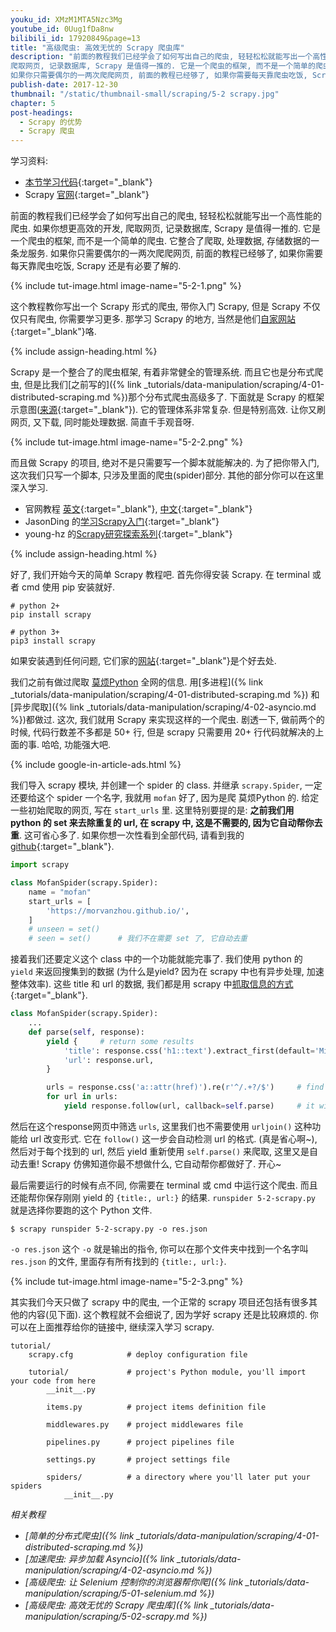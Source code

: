 ```yaml
---
youku_id: XMzM1MTA5Nzc3Mg
youtube_id: 0Uug1fDa8nw
bilibili_id: 17920849&page=13
title: "高级爬虫: 高效无忧的 Scrapy 爬虫库"
description: "前面的教程我们已经学会了如何写出自己的爬虫, 轻轻松松就能写出一个高性能的爬虫. 如果你想更高效的开发,
爬取网页, 记录数据库, Scrapy 是值得一推的. 它是一个爬虫的框架, 而不是一个简单的爬虫. 它整合了爬取, 处理数据, 存储数据的一条龙服务.
如果你只需要偶尔的一两次爬爬网页, 前面的教程已经够了, 如果你需要每天靠爬虫吃饭, Scrapy 还是有必要了解的."
publish-date: 2017-12-30
thumbnail: "/static/thumbnail-small/scraping/5-2 scrapy.jpg"
chapter: 5
post-headings:
  - Scrapy 的优势
  - Scrapy 爬虫
---
```


学习资料:
  * [本节学习代码](https://github.com/MorvanZhou/easy-scraping-tutorial/blob/master/notebook/5-2-scrapy.ipynb){:target="_blank"}
  * Scrapy [官网](https://scrapy.org/){:target="_blank"}

前面的教程我们已经学会了如何写出自己的爬虫, 轻轻松松就能写出一个高性能的爬虫. 如果你想更高效的开发,
爬取网页, 记录数据库, Scrapy 是值得一推的. 它是一个爬虫的框架, 而不是一个简单的爬虫. 它整合了爬取, 处理数据, 存储数据的一条龙服务.
如果你只需要偶尔的一两次爬爬网页, 前面的教程已经够了, 如果你需要每天靠爬虫吃饭, Scrapy 还是有必要了解的.

{% include tut-image.html image-name="5-2-1.png" %}

这个教程教你写出一个 Scrapy 形式的爬虫, 带你入门 Scrapy, 但是 Scrapy 不仅仅只有爬虫, 你需要学习更多.
那学习 Scrapy 的地方, 当然是他们[自家网站](https://docs.scrapy.org/en/latest/){:target="_blank"}咯.








{% include assign-heading.html %}

Scrapy 是一个整合了的爬虫框架, 有着非常健全的管理系统. 而且它也是分布式爬虫,
但是比我们[之前写的]({% link _tutorials/data-manipulation/scraping/4-01-distributed-scraping.md %})那个分布式爬虫高级多了.
下面就是 Scrapy 的框架示意图([来源](https://docs.scrapy.org/en/latest/topics/architecture.html#topics-architecture){:target="_blank"}).
它的管理体系非常复杂. 但是特别高效. 让你又刷网页, 又下载, 同时能处理数据. 简直千手观音呀.

{% include tut-image.html image-name="5-2-2.png" %}

而且做 Scrapy 的项目, 绝对不是只需要写一个脚本就能解决的. 为了把你带入门, 这次我们只写一个脚本, 只涉及里面的爬虫(spider)部分.
其他的部分你可以在这里深入学习.

* 官网教程 [英文](https://docs.scrapy.org/en/latest/){:target="_blank"}, [中文](https://scrapy-chs.readthedocs.io/zh_CN/0.24/){:target="_blank"}
* JasonDing 的[学习Scrapy入门](https://www.jianshu.com/p/a8aad3bf4dc4){:target="_blank"}
* young-hz 的[Scrapy研究探索系列](http://blog.csdn.net/u012150179/article/details/32343635){:target="_blank"}




{% include assign-heading.html %}

好了, 我们开始今天的简单 Scrapy 教程吧. 首先你得安装 Scrapy. 在 terminal 或者 cmd
使用 pip 安装就好.

```shell
# python 2+
pip install scrapy

# python 3+
pip3 install scrapy
```

如果安装遇到任何问题, 它们家的[网站](https://docs.scrapy.org/en/latest/intro/install.html){:target="_blank"}是个好去处.

我们之前有做过爬取 [莫烦Python](/) 全网的信息. 用[多进程]({% link _tutorials/data-manipulation/scraping/4-01-distributed-scraping.md %})
和[异步爬取]({% link _tutorials/data-manipulation/scraping/4-02-asyncio.md %})都做过.
这次, 我们就用 Scrapy 来实现这样的一个爬虫. 剧透一下, 做前两个的时候, 代码行数差不多都是 50+ 行,
但是 scrapy 只需要用 20+ 行代码就解决的上面的事. 哈哈, 功能强大吧.

{% include google-in-article-ads.html %}


我们导入 scrapy 模块, 并创建一个 spider 的 class. 并继承 `scrapy.Spider`,
一定还要给这个 spider 一个名字, 我就用 `mofan` 好了, 因为是爬 莫烦Python 的.
给定一些初始爬取的网页, 写在 `start_urls` 里. 这里特别要提的是:
**之前我们用 python 的 set 来去除重复的 url, 在 scrapy 中, 这是不需要的, 因为它自动帮你去重**.
这可省心多了. 如果你想一次性看到全部代码, 请看到我的 [github](https://github.com/MorvanZhou/easy-scraping-tutorial/blob/master/notebook/5-2-scrapy.ipynb){:target="_blank"}.

```python
import scrapy

class MofanSpider(scrapy.Spider):
    name = "mofan"
    start_urls = [
        'https://morvanzhou.github.io/',
    ]
    # unseen = set()
    # seen = set()      # 我们不在需要 set 了, 它自动去重
```


接着我们还要定义这个 class 中的一个功能就能完事了. 我们使用 python 的 `yield` 来返回搜集到的数据
(为什么是yield? 因为在 scrapy 中也有异步处理, 加速整体效率).
这些 title 和 url 的数据, 我们都是用 scrapy 中[抓取信息的方式](https://docs.scrapy.org/en/latest/intro/tutorial.html#extracting-data){:target="_blank"}.


```python
class MofanSpider(scrapy.Spider):
    ...
    def parse(self, response):
        yield {     # return some results
            'title': response.css('h1::text').extract_first(default='Missing').strip().replace('"', ""),
            'url': response.url,
        }

        urls = response.css('a::attr(href)').re(r'^/.+?/$')     # find all sub urls
        for url in urls:
            yield response.follow(url, callback=self.parse)     # it will filter duplication automatically
```

然后在这个response网页中筛选 `urls`, 这里我们也不需要使用 `urljoin()` 这种功能给 url 改变形式. 它在 `follow()` 这一步会自动检测 url 的格式.
(真是省心啊~), 然后对于每个找到的 url, 然后 yield 重新使用 `self.parse()` 来爬取, 这里又是自动去重!
Scrapy 仿佛知道你最不想做什么, 它自动帮你都做好了. 开心~

最后需要运行的时候有点不同, 你需要在 terminal 或 cmd 中运行这个爬虫. 而且还能帮你保存刚刚 yield 的 `{title:, url:}` 的结果.
`runspider 5-2-scrapy.py` 就是选择你要跑的这个 Python 文件.

```shell
$ scrapy runspider 5-2-scrapy.py -o res.json
```

`-o res.json` 这个 `-o` 就是输出的指令, 你可以在那个文件夹中找到一个名字叫 `res.json`
的文件, 里面存有所有找到的 `{title:, url:}`.

{% include tut-image.html image-name="5-2-3.png" %}


其实我们今天只做了 scrapy 中的爬虫, 一个正常的 scrapy 项目还包括有很多其他的内容(见下面).
这个教程就不会细说了, 因为学好 scrapy 还是比较麻烦的. 你可以在上面推荐给你的链接中, 继续深入学习 scrapy.

```
tutorial/
    scrapy.cfg            # deploy configuration file

    tutorial/             # project's Python module, you'll import your code from here
        __init__.py

        items.py          # project items definition file

        middlewares.py    # project middlewares file

        pipelines.py      # project pipelines file

        settings.py       # project settings file

        spiders/          # a directory where you'll later put your spiders
            __init__.py
```







*相关教程*

* *[简单的分布式爬虫]({% link _tutorials/data-manipulation/scraping/4-01-distributed-scraping.md %})*
* *[加速爬虫: 异步加载 Asyncio]({% link _tutorials/data-manipulation/scraping/4-02-asyncio.md %})*
* *[高级爬虫: 让 Selenium 控制你的浏览器帮你爬]({% link _tutorials/data-manipulation/scraping/5-01-selenium.md %})*
* *[高级爬虫: 高效无忧的 Scrapy 爬虫库]({% link _tutorials/data-manipulation/scraping/5-02-scrapy.md %})*
